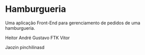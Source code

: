 # Hamburgueria
Uma aplicação Front-End para gerenciamento de pedidos de uma hamburgueria.

Heitor
André Gustavo FTK
Vitor

Jaozin
pinchilinasd
